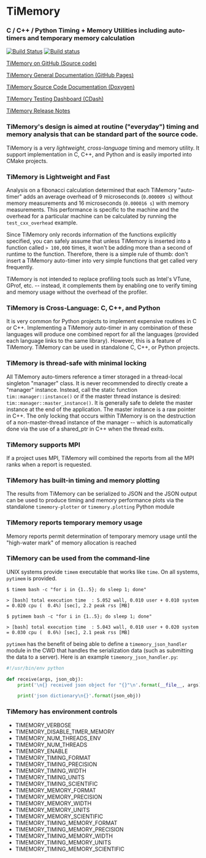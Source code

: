 # TiMemory
### C / C++ / Python Timing + Memory Utilities including auto-timers and temporary memory calculation

[![Build Status](https://travis-ci.org/jrmadsen/TiMemory.svg?branch=master)](https://travis-ci.org/jrmadsen/TiMemory)
[![Build status](https://ci.appveyor.com/api/projects/status/8xk72ootwsefi8c1?svg=true)](https://ci.appveyor.com/project/jrmadsen/timemory)

[TiMemory on GitHub (Source code)](https://github.com/jrmadsen/TiMemory)

[TiMemory General Documentation (GitHub Pages)](https://jrmadsen.github.io/TiMemory)

[TiMemory Source Code Documentation (Doxygen)](https://jrmadsen.github.io/TiMemory/doxy/index.html)

[TiMemory Testing Dashboard (CDash)](http://jonathan-madsen.info/cdash/public/index.php?project=TiMemory)

[TiMemory Release Notes](https://jrmadsen.github.io/TiMemory/ReleaseNotes.html)

### TiMemory's design is aimed at routine ("everyday") timing and memory analysis that can be standard part of the source code.

TiMemory is a very _lightweight_, _cross-language_ timing and memory utility. It support implementation in C, C++, and Python and is easily imported into CMake projects.

### TiMemory is Lightweight and Fast

Analysis on a fibonacci calculation determined that each TiMemory "auto-timer" adds an average overhead of 9 microseconds (`0.000009 s`) without memory measurements and 16 microseconds (`0.000016 s`) with memory measurements.
This performance is specific to the machine and the overhead for a particular machine can be calculated by running the `test_cxx_overhead` example.

Since TiMemory only records information of the functions explicitly specified, you can safely assume that unless TiMemory is inserted into a function called `> 100,000` times, it won't be adding
more than a second of runtime to the function. Therefore, there is a simple rule of thumb: don't insert a TiMemory auto-timer into very simple functions
that get called very frequently.

TiMemory is not intended to replace profiling tools such as Intel's VTune, GProf, etc. -- instead, it complements them by enabling one to verify timing and memory usage without the overhead of the profiler.

### TiMemory is Cross-Language: C, C++, and Python

It is very common for Python projects to implement expensive routines in C or C++. Implementing a TiMemory auto-timer in any combination of these languages will produce one combined report for all the languages (provided each language links to the same library).
However, this is a feature of TiMemory. TiMemory can be used in standalone C, C++, or Python projects.

### TiMemory is thread-safe with minimal locking

All TiMemory auto-timers reference a timer storaged in a thread-local singleton "manager" class. It is never recommended to directly create a "manager" instance. Instead, call the static function `tim::manager::instance()` or if the master thread instance is desired: `tim::manager::master_instance()`. It is generally safe to delete the master instance at the end of the application. The master instance is a raw pointer in C++. The only locking that occurs within TiMemory is on the destruction of a non-master-thread instance of the manager -- which is automatically done via the use of a shared_ptr in C++ when the thread exits.

### TiMemory supports MPI

If a project uses MPI, TiMemory will combined the reports from all the MPI ranks when a report is requested.

### TiMemory has built-in timing and memory plotting

The results from TiMemory can be serialized to JSON and the JSON output can be used to produce timing and memory performance plots via the standalone `timemory-plotter` or `timemory.plotting` Python module

### TiMemory reports temporary memory usage

Memory reports permit determination of temporary memory usage until the "high-water mark" of memory allocation is reached

### TiMemory can be used from the command-line

UNIX systems provide `timem` executable that works like `time`. On all systems, `pytimem` is provided.

```
$ timem bash -c "for i in {1..5}; do sleep 1; done"

> [bash] total execution time  : 5.052 wall, 0.010 user + 0.010 system = 0.020 cpu (  0.4%) [sec], 2.2 peak rss [MB]

$ pytimem bash -c "for i in {1..5}; do sleep 1; done"

> [bash] total execution time  : 5.043 wall, 0.010 user + 0.020 system = 0.030 cpu (  0.6%) [sec], 2.1 peak rss [MB]
```

`pytimem` has the benefit of being able to define a `timemory_json_handler` module in the CWD that handles the serialization data (such as submitting the data to a server). Here is an example `timemory_json_handler.py`:

```python
#!/usr/bin/env python

def receive(args, json_obj):
    print('\n{} received json object for "{}"\n'.format(__file__, args))

    print('json dictionary\n{}'.format(json_obj))
```

### TiMemory has environment controls

- TIMEMORY\_VERBOSE
- TIMEMORY\_DISABLE\_TIMER\_MEMORY
- TIMEMORY\_NUM\_THREADS\_ENV
- TIMEMORY\_NUM\_THREADS
- TIMEMORY\_ENABLE
- TIMEMORY\_TIMING\_FORMAT
- TIMEMORY\_TIMING\_PRECISION
- TIMEMORY\_TIMING\_WIDTH
- TIMEMORY\_TIMING\_UNITS
- TIMEMORY\_TIMING\_SCIENTIFIC
- TIMEMORY\_MEMORY\_FORMAT
- TIMEMORY\_MEMORY\_PRECISION
- TIMEMORY\_MEMORY\_WIDTH
- TIMEMORY\_MEMORY\_UNITS
- TIMEMORY\_MEMORY\_SCIENTIFIC
- TIMEMORY\_TIMING\_MEMORY\_FORMAT
- TIMEMORY\_TIMING\_MEMORY\_PRECISION
- TIMEMORY\_TIMING\_MEMORY\_WIDTH
- TIMEMORY\_TIMING\_MEMORY\_UNITS
- TIMEMORY\_TIMING\_MEMORY\_SCIENTIFIC
